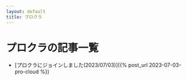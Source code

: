 ```yaml
---
layout: default
title: プロクラ
---
```

# プロクラの記事一覧

- [プロクラにジョインしました(2023/07/03)]({% post_url 2023-07-03-pro-cloud %})
